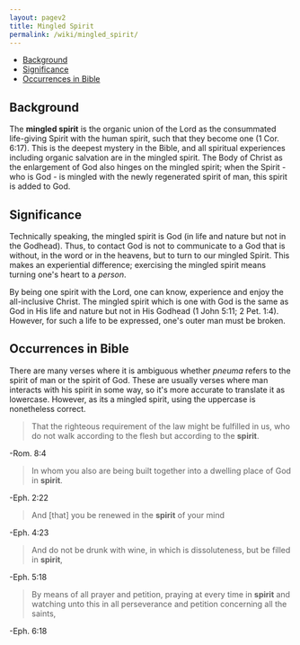 ```yaml
---
layout: pagev2
title: Mingled Spirit
permalink: /wiki/mingled_spirit/
---
```

- [Background](#background)
- [Significance](#significance)
- [Occurrences in Bible](#occurrences-in-bible)

## Background

The **mingled spirit** is the organic union of the Lord as the consummated life-giving Spirit with the human spirit, such that they become one (1 Cor. 6:17). This is the deepest mystery in the Bible, and all spiritual experiences including organic salvation are in the mingled spirit. The Body of Christ as the enlargement of God also hinges on the mingled spirit; when the Spirit - who is God - is mingled with the newly regenerated spirit of man, this spirit is added to God.

## Significance

Technically speaking, the mingled spirit is God (in life and nature but not in the Godhead). Thus, to contact God is not to communicate to a God that is without, in the word or in the heavens, but to turn to our mingled Spirit. This makes an experiential difference; exercising the mingled spirit means turning one's heart to a *person*. 

By being one spirit with the Lord, one can know, experience and enjoy the all-inclusive Christ. The mingled spirit which is one with God is the same as God in His life and nature but not in His Godhead (1 John 5:11; 2 Pet. 1:4). However, for such a life to be expressed, one's outer man must be broken.

## Occurrences in Bible

There are many verses where it is ambiguous whether *pneuma* refers to the spirit of man or the spirit of God. These are usually verses where man interacts with his spirit in some way, so it's more accurate to translate it as lowercase. However, as its a mingled spirit, using the uppercase is nonetheless correct.

>That the righteous requirement of the law might be fulfilled in us, who do not walk according to the flesh but according to the **spirit**.

\-Rom. 8:4 

>In whom you also are being built together into a dwelling place of God in **spirit**.

\-Eph. 2:22

>And [that] you be renewed in the **spirit** of your mind

\-Eph. 4:23

>And do not be drunk with wine, in which is dissoluteness, but be filled in **spirit**,

\-Eph. 5:18 

>By means of all prayer and petition, praying at every time in **spirit** and watching unto this in all perseverance and petition concerning all the saints,

\-Eph. 6:18
